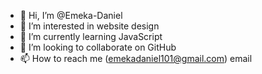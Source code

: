 - 👋 Hi, I’m @Emeka-Daniel
- 👀 I’m interested in website design 
- 🌱 I’m currently learning JavaScript 
- 💞️ I’m looking to collaborate on GitHub 
- 📫 How to reach me (emekadaniel101@gmail.com) email

<!---
Emeka-Daniel/Emeka-Daniel is a ✨ special ✨ repository because its `README.md` (this file) appears on your GitHub profile.
You can click the Preview link to take a look at your changes.
--->
